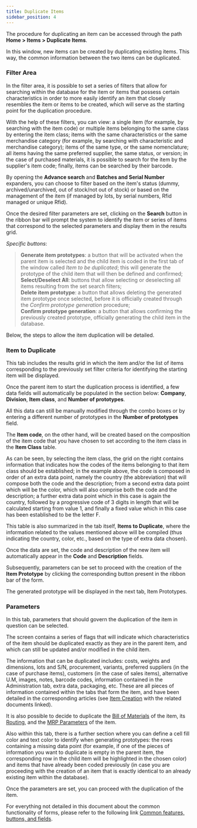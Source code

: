 ```yaml
---
title: Duplicate Items 
sidebar_position: 4
---
```


The procedure for duplicating an item can be accessed through the path **Home > Items > Duplicate Items**.

In this window, new items can be created by duplicating existing items. This way, the common information between the two items can be duplicated.

### Filter Area

In the filter area, it is possible to set a series of filters that allow for searching within the database for the item or items that possess certain characteristics in order to more easily identify an item that closely resembles the item or items to be created, which will serve as the starting point for the duplication procedure.

With the help of these filters, you can view: a single item (for example, by searching with the item code) or multiple items belonging to the same class by entering the item class; items with the same characteristics or the same merchandise category (for example, by searching with characteristic and merchandise category); items of the same type, or the same nomenclature; all items having the same preferred supplier, the same status, or version; in the case of purchased materials, it is possible to search for the item by the supplier's item code; finally, items can be searched by their barcode.

By opening the **Advance search** and **Batches and Serial Number** expanders, you can choose to filter based on the item's status (dummy, archived/unarchived, out of stock/not out of stock) or based on the management of the item (if managed by lots, by serial numbers, Rfid managed or unique Rfid).

Once the desired filter parameters are set, clicking on the **Search** button in the ribbon bar will prompt the system to identify the item or series of items that correspond to the selected parameters and display them in the results grid.

*Specific buttons*: 

> **Generate item prototypes**: a button that will be activated when the parent item is selected and the child item is coded in the first tab of the window called *Item to be duplicated*; this will generate the prototype of the child item that will then be defined and confirmed;  
> **Select/Deselect All**: buttons that allow selecting or deselecting all items resulting from the set search filters;  
> **Delete item prototype**: a button that allows deleting the generated item prototype once selected, before it is officially created through the *Confirm prototype generation* procedure;  
> **Confirm prototype generation**: a button that allows confirming the previously created prototype, officially generating the child item in the database.  

Below, the steps to allow the item duplication will be detailed.

### Item to Duplicate

This tab includes the results grid in which the item and/or the list of items corresponding to the previously set filter criteria for identifying the starting item will be displayed.

Once the parent item to start the duplication process is identified, a few data fields will automatically be populated in the section below: **Company**, **Division**, **Item class**, and **Number of prototypes**.

All this data can still be manually modified through the combo boxes or by entering a different number of prototypes in the **Number of prototypes** field.

The **Item code**, on the other hand, will be created based on the composition of the item code that you have chosen to set according to the item class in the **Item Class** table.

As can be seen, by selecting the item class, the grid on the right contains information that indicates how the codes of the items belonging to that item class should be established; in the example above, the code is composed in order of an extra data point, namely the country (the abbreviation) that will compose both the code and the description; from a second extra data point which will be the color, which will also comprise both the code and the description; a further extra data point which in this case is again the country, followed by a progressive code of 3 digits in length that will be calculated starting from value 1, and finally a fixed value which in this case has been established to be the letter F.

This table is also summarized in the tab itself, **Items to Duplicate**, where the information related to the values mentioned above will be compiled (thus indicating the country, color, etc., based on the type of extra data chosen).

Once the data are set, the code and description of the new item will automatically appear in the **Code** and **Description** fields.

Subsequently, parameters can be set to proceed with the creation of the **Item Prototype** by clicking the corresponding button present in the ribbon bar of the form.

The generated prototype will be displayed in the next tab, Item Prototypes.

### Parameters

In this tab, parameters that should govern the duplication of the item in question can be selected.

The screen contains a series of flags that will indicate which characteristics of the item should be duplicated exactly as they are in the parent item, and which can still be updated and/or modified in the child item.

The information that can be duplicated includes: costs, weights and dimensions, lots and S/N, procurement, variants, preferred suppliers (in the case of purchase items), customers (in the case of sales items), alternative U.M, images, notes, barcode codes, information contained in the Administration tab, extra data, packaging, etc. These are all pieces of information contained within the tabs that form the item, and have been detailed in the corresponding articles (see [Item Creation](/docs/erp-home/registers/items/create-new-items/create-new-item) with the related documents linked).

It is also possible to decide to duplicate the [Bill of Materials](/docs/erp-home/registers/production/bill-of-materials/search-and-insert-assemblies) of the item, its [Routing](/docs/erp-home/registers/production/routes/new-route), and the [MRP Parameters](/docs/configurations/parameters/production/mrp-parameters/search-mrp-parameters) of the item.

Also within this tab, there is a further section where you can define a cell fill color and text color to identify when generating prototypes: the rows containing a missing data point (for example, if one of the pieces of information you want to duplicate is empty in the parent item, the corresponding row in the child item will be highlighted in the chosen color) and items that have already been coded previously (in case you are proceeding with the creation of an item that is exactly identical to an already existing item within the database).

Once the parameters are set, you can proceed with the duplication of the item.

For everything not detailed in this document about the common functionality of forms, please refer to the following link [Common features, buttons, and fields](/docs/guide/common).